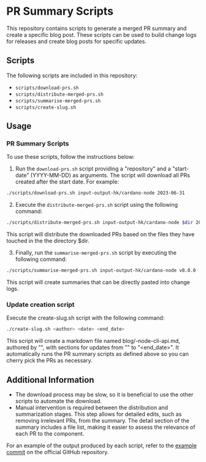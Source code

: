 # PR Summary Scripts

This repository contains scripts to generate a merged PR summary and create a specific blog post. These scripts can be used to build change logs for releases and create blog posts for specific updates.

## Scripts

The following scripts are included in this repository:

- `scripts/download-prs.sh`
- `scripts/distribute-merged-prs.sh`
- `scripts/summarise-merged-prs.sh`
- `scripts/create-slug.sh`

## Usage

### PR Summary Scripts

To use these scripts, follow the instructions below:

1. Run the `download-prs.sh` script providing a "repository" and a "start-date" (YYYY-MM-DD) as arguments. The script will download all PRs created after the start date. For example:

```bash
./scripts/download-prs.sh input-output-hk/cardano-node 2023-06-31
```

2. Execute the `distribute-merged-prs.sh` script using the following command:

```bash
./scripts/distribute-merged-prs.sh input-output-hk/cardano-node $dir 2022-06-25 2023-04-18
```

This script will distribute the downloaded PRs based on the files they have touched in the the directory $dir.

3. Finally, run the `summarise-merged-prs.sh` script by executing the following command:

```bash
./scripts/summarise-merged-prs.sh input-output-hk/cardano-node v8.0.0
```

This script will create summaries that can be directly pasted into change logs.

### Update creation script

Execute the create-slug.sh script with the following command:

```bash
./create-slug.sh <author> <date> <end_date>
```
This script will create a markdown file named blog/<date>-node-cli-api.md, authored by "<author>", with sections for updates from "<date>" to "<end_date>". It automatically runs the PR summary scripts as defined above so you can cherry pick the PRs as necessary.


## Additional Information

- The download process may be slow, so it is beneficial to use the other scripts to automate the download.
- Manual intervention is required between the distribution and summarization stages. This step allows for detailed edits, such as removing irrelevant PRs, from the summary. The detail section of the summary includes a file list, making it easier to assess the relevance of each PR to the component.

For an example of the output produced by each script, refer to the [example commit](https://github.com/input-output-hk/cardano-node/pull/5137/commits) on the official GitHub repository.
